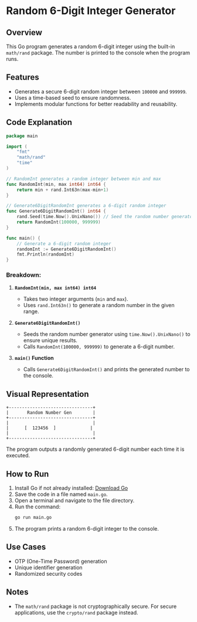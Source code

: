 # Random 6-Digit Integer Generator

## Overview
This Go program generates a random 6-digit integer using the built-in `math/rand` package. The number is printed to the console when the program runs.

## Features
- Generates a secure 6-digit random integer between `100000` and `999999`.
- Uses a time-based seed to ensure randomness.
- Implements modular functions for better readability and reusability.

## Code Explanation

```go
package main

import (
	"fmt"
	"math/rand"
	"time"
)

// RandomInt generates a random integer between min and max
func RandomInt(min, max int64) int64 {
	return min + rand.Int63n(max-min+1)
}

// Generate6DigitRandomInt generates a 6-digit random integer
func Generate6DigitRandomInt() int64 {
	rand.Seed(time.Now().UnixNano()) // Seed the random number generator
	return RandomInt(100000, 999999)
}

func main() {
	// Generate a 6-digit random integer
	randomInt := Generate6DigitRandomInt()
	fmt.Println(randomInt)
}
```

### Breakdown:
1. **`RandomInt(min, max int64) int64`**
   - Takes two integer arguments (`min` and `max`).
   - Uses `rand.Int63n()` to generate a random number in the given range.

2. **`Generate6DigitRandomInt()`**
   - Seeds the random number generator using `time.Now().UnixNano()` to ensure unique results.
   - Calls `RandomInt(100000, 999999)` to generate a 6-digit number.

3. **`main()` Function**
   - Calls `Generate6DigitRandomInt()` and prints the generated number to the console.

## Visual Representation
```
+--------------------------------+
|       Random Number Gen        |
+--------------------------------+
|                                |
|      [  123456  ]             |
|                                |
+--------------------------------+
```
The program outputs a randomly generated 6-digit number each time it is executed.

## How to Run
1. Install Go if not already installed: [Download Go](https://go.dev/dl/)
2. Save the code in a file named `main.go`.
3. Open a terminal and navigate to the file directory.
4. Run the command:
   ```sh
   go run main.go
   ```
5. The program prints a random 6-digit integer to the console.

## Use Cases
- OTP (One-Time Password) generation
- Unique identifier generation
- Randomized security codes

## Notes
- The `math/rand` package is not cryptographically secure. For secure applications, use the `crypto/rand` package instead.
